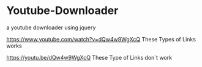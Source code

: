 # Youtube-Downloader


a youtube downloader using jquery 


https://www.youtube.com/watch?v=dQw4w9WgXcQ                       These Types of Links works




https://youtu.be/dQw4w9WgXcQ                                      These Type of Links don`t work
